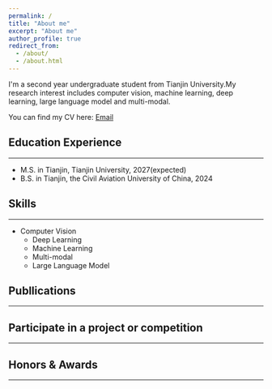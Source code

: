 ```yaml
---
permalink: /
title: "About me"
excerpt: "About me"
author_profile: true
redirect_from: 
  - /about/
  - /about.html
---
```


I'm a second year undergraduate student from Tianjin University.My research interest includes computer vision, machine learning, deep learning, large language model and multi-modal.

You can find my CV here:
[Email](momomelo128@163.com)


## Education Experience
- - -
+ M.S. in Tianjin, Tianjin University, 2027(expected)
+ B.S. in Tianjin, the Civil Aviation University of China, 2024


## Skills
- - -
+ Computer Vision
  * Deep Learning
  * Machine Learning
  * Multi-modal
  * Large Language Model
 
## Publlications
- - -


## Participate in a project or competition
- - -



## Honors & Awards
- - -
